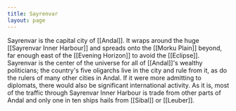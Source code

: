 ```yaml
---
title: Sayrenvar
layout: page
---
```


Sayrenvar is the capital city of [[Andal]]. It wraps around the huge [[Sayrenvar Inner Harbour]] and spreads onto the [[Morku Plain]] beyond, far enough east of the [[Evening Horizon]] to avoid the [[Eclipse]]. Sayrenvar is the center of the universe for all of [[Andal]]'s wealthy politicians; the country's five oligarchs live in the city and rule from it, as do the rulers of many other cities in Andal. If it were more admitting to diplomats, there would also be significant international activity. As it is, most of the traffic through Sayrenvar Inner Harbour is trade from other parts of Andal and only one in ten ships hails from [[Sibal]] or [[Leuber]].
